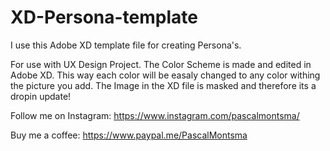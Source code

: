 # XD-Persona-template
I use this Adobe XD template file for creating Persona's. 

For use with UX Design Project. The Color Scheme is made and edited in Adobe XD. This way each color will be easaly changed to any color withing the picture you add. The Image in the XD file is masked and therefore its a dropin update!


Follow me on Instagram: https://www.instagram.com/pascalmontsma/ 

Buy me a coffee: https://www.paypal.me/PascalMontsma
